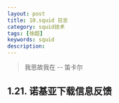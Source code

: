 ```yaml
---
layout: post
title: 10.squid 日志
category: squid技术
tags: [徐超]
keywords: squid
description:
---
```


> 我思故我在 -- 笛卡尔

## 1.21. 诺基亚下载信息反馈


